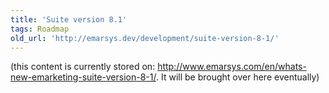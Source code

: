 ```yaml
---
title: 'Suite version 8.1'
tags: Roadmap
old_url: 'http://emarsys.dev/development/suite-version-8-1/'
---
```


(this content is currently stored on: <http://www.emarsys.com/en/whats-new-emarketing-suite-version-8-1/>. It will be brought over here eventually)